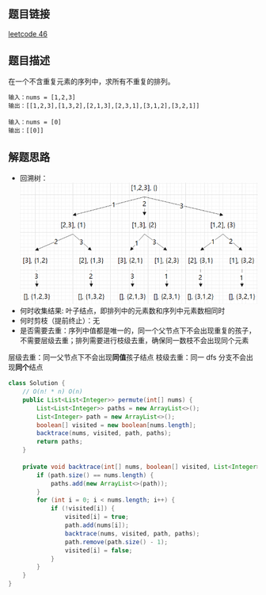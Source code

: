 ## 题目链接

[leetcode 46](https://leetcode.cn/problems/permutations/)

## 题目描述

在一个不含重复元素的序列中，求所有不重复的排列。  

```html
输入：nums = [1,2,3]
输出：[[1,2,3],[1,3,2],[2,1,3],[2,3,1],[3,1,2],[3,2,1]]

输入：nums = [0]
输出：[[0]]
```

## 解题思路

- 回溯树：  
![](https://github.com/RossVermouth/algorithm/blob/main/%E9%99%84%E4%BB%B6/%E6%8E%92%E5%88%97.png)  
- 何时收集结果: 叶子结点，即排列中的元素数和序列中元素数相同时
- 何时剪枝（提前终止）：无  
- 是否需要去重：序列中值都是唯一的，同一个父节点下不会出现重复的孩子，不需要层级去重；排列需要进行枝级去重，确保同一数枝不会出现同个元素  

层级去重：同一父节点下不会出现**同值**孩子结点
枝级去重：同一 dfs 分支不会出现**同个**结点

```JAVA
class Solution {
    // O(n! * n) O(n)
    public List<List<Integer>> permute(int[] nums) {
        List<List<Integer>> paths = new ArrayList<>();
        List<Integer> path = new ArrayList<>();
        boolean[] visited = new boolean[nums.length];
        backtrace(nums, visited, path, paths);
        return paths;
    }

    private void backtrace(int[] nums, boolean[] visited, List<Integer> path, List<List<Integer>> paths) {
        if (path.size() == nums.length) {
            paths.add(new ArrayList<>(path));
        }
        for (int i = 0; i < nums.length; i++) {
            if (!visited[i]) {
                visited[i] = true;
                path.add(nums[i]);
                backtrace(nums, visited, path, paths);
                path.remove(path.size() - 1);
                visited[i] = false;
            }
        }
    }
}
```



